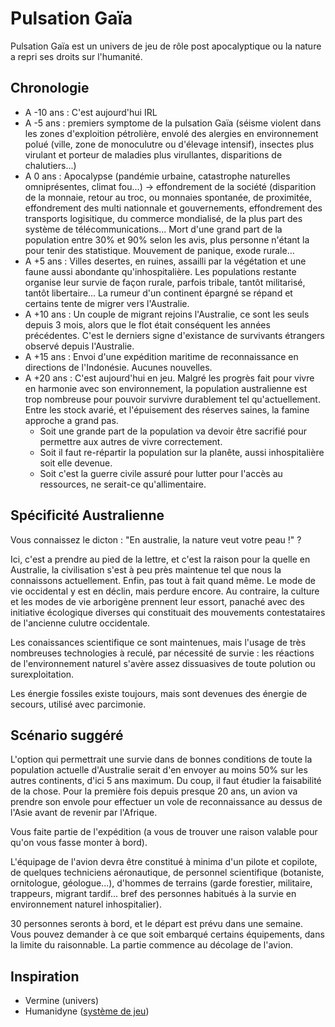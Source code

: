 # Pulsation Gaïa
Pulsation Gaïa est un univers de jeu de rôle post apocalyptique ou la nature a repri ses droits sur l'humanité.

## Chronologie
- A -10 ans : C'est aujourd'hui IRL
- A -5 ans : premiers symptome de la pulsation Gaïa (séisme violent dans les zones d'exploition pétrolière, envolé des alergies en environnement polué (ville, zone de monoculutre ou d'élevage intensif), insectes plus virulant et porteur de maladies plus virullantes, disparitions de chalutiers...)
- A 0 ans : Apocalypse (pandémie urbaine, catastrophe naturelles omniprésentes, climat fou...) -> effondrement de la société (disparition de la monnaie, retour au troc, ou monnaies spontanée, de proximitée, effondrement des multi nationnale et gouvernements, effondrement des transports logisitique, du commerce mondialisé, de la plus part des système de télécommunications... Mort d'une grand part de la population entre 30% et 90% selon les avis, plus personne n'étant la pour tenir des statistique. Mouvement de panique, exode rurale...
- A +5 ans : Villes desertes, en ruines, assailli par la végétation et une faune aussi abondante qu'inhospitalière. Les populations restante organise leur survie de façon rurale, parfois tribale, tantôt militarisé, tantôt libertaire... La rumeur d'un continent épargné se répand et certains tente de migrer vers l'Australie.
- A +10 ans : Un couple de migrant rejoins l'Australie, ce sont les seuls depuis 3 mois, alors que le flot était conséquent les années précédentes. C'est le derniers signe d'existance de survivants étrangers observé depuis l'Australie.
- A +15 ans : Envoi d'une expédition maritime de reconnaissance en directions de l'Indonésie. Aucunes nouvelles.
- A +20 ans : C'est aujourd'hui en jeu. Malgré les progrès fait pour vivre en harmonie avec son environnement, la population australienne est trop nombreuse pour pouvoir survivre durablement tel qu'actuellement. Entre les stock avarié, et l'épuisement des réserves saines, la famine approche a grand pas.
  + Soit une grande part de la population va devoir être sacrifié pour permettre aux autres de vivre correctement.
  + Soit il faut re-répartir la population sur la planête, aussi inhospitalière soit elle devenue.
  + Soit c'est la guerre civile assuré pour lutter pour l'accès au ressources, ne serait-ce qu'allimentaire.

## Spécificité Australienne
Vous connaissez le dicton : "En australie, la nature veut votre peau !" ?

Ici, c'est a prendre au pied de la lettre, et c'est la raison pour la quelle en Australie, la civilisation s'est à peu près maintenue tel que nous la connaissons actuellement. Enfin, pas tout à fait quand même. Le mode de vie occidental y est en déclin, mais perdure encore. Au contraire, la culture et les modes de vie arborigène prennent leur essort, panaché avec des initiative écologique diverses qui constituait des mouvements contestataires de l'ancienne culutre occidentale.

Les conaissances scientifique ce sont maintenues, mais l'usage de très nombreuses technologies à reculé, par nécessité de survie : les réactions de l'environnement naturel s'avère assez dissuasives de toute polution ou surexploitation.

Les énergie fossiles existe toujours, mais sont devenues des énergie de secours, utilisé avec parcimonie.

## Scénario suggéré
L'option qui permettrait une survie dans de bonnes conditions de toute la population actuelle d'Australie serait d'en envoyer au moins 50% sur les autres continents, d'ici 5 ans maximum. Du coup, il faut étudier la faisabilité de la chose. Pour la première fois depuis presque 20 ans, un avion va prendre son envole pour effectuer un vole de reconnaissance au dessus de l'Asie avant de revenir par l'Afrique.

Vous faite partie de l'expédition (a vous de trouver une raison valable pour qu'on vous fasse monter à bord).

L'équipage de l'avion devra être constitué à minima d'un pilote et copilote, de quelques techniciens aéronautique, de personnel scientifique (botaniste, ornitologue, géologue...), d'hommes de terrains (garde forestier, militaire, trappeurs, migrant tardif... bref des personnes habitués à la survie en environnement naturel inhospitalier).

30 personnes seronts à bord, et le départ est prévu dans une semaine. Vous pouvez demander à ce que soit embarqué certains équipements, dans la limite du raisonnable. La partie commence au décolage de l'avion.

## Inspiration
- Vermine (univers)
- Humanidyne ([système de jeu](https://github.com/GammaNu/pulsation-gaia/blob/master/systeme-de-jeu.md))
